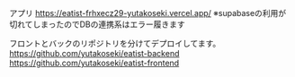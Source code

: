 アプリ
https://eatist-frhxecz29-yutakoseki.vercel.app/
※supabaseの利用が切れてしまったのでDBの連携系はエラー履きます

フロントとバックのリポジトリを分けてデプロイしてます。
https://github.com/yutakoseki/eatist-backend
https://github.com/yutakoseki/eatist-frontend
